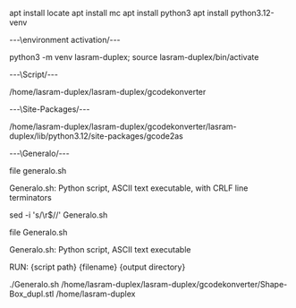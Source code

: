 apt install locate
apt install mc
apt install python3
apt install python3.12-venv

---\environment activation/---

python3 -m venv lasram-duplex;
source lasram-duplex/bin/activate

---\Script/---

/home/lasram-duplex/lasram-duplex/gcodekonverter

---\Site-Packages/---

/home/lasram-duplex/lasram-duplex/gcodekonverter/lasram-duplex/lib/python3.12/site-packages/gcode2as


---\Generalo/---

  file generalo.sh

Generalo.sh: Python script, ASCII text executable, with CRLF line terminators

  sed -i 's/\r$//' Generalo.sh


  file Generalo.sh
  
Generalo.sh: Python script, ASCII text executable

RUN:
{script path} {filename} {output directory}


  ./Generalo.sh /home/lasram-duplex/lasram-duplex/gcodekonverter/Shape-Box_dupl.stl /home/lasram-duplex
  

